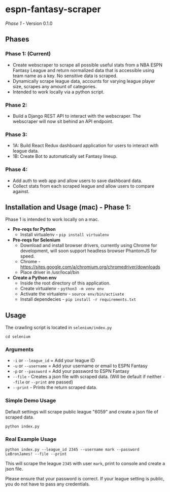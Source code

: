 # espn-fantasy-scraper
*Phase 1* - Version 0.1.0


## Phases
### Phase 1: (Current)
- Create webscraper to scrape all possible useful stats from a NBA ESPN Fantasy League and return normalized data that is accessible using team name as a key. No sensitive data is scraped.
- Dynamically scrape league data, accounts for varying league player size, scrapes any amount of categories.
- Intended to work locally via a python script.
### Phase 2:
- Build a Django REST API to interact with the webscraper. The webscraper will now sit behind an API endpoint.
### Phase 3:
- 1A: Build React Redux dashboard application for users to interact with league data.
- 1B: Create Bot to automatically set Fantasy lineup.
### Phase 4:
- Add auth to web app and allow users to save dashboard data.
- Collect stats from each scraped league and allow users to compare against.

## Installation and Usage (mac) - Phase 1: 
Phase 1 is intended to work locally on a mac.
- **Pre-reqs for Python**
  - Install virtualenv - `pip install virtualenv`
- **Pre-reqs for Selenium**
  - Download and install browser drivers, currently using Chrome for development, will soon support headless browser PhantomJS for speed.
  - Chrome - https://sites.google.com/a/chromium.org/chromedriver/downloads
  - Place driver in /usr/local/bin
- **Create a Python env**
  - Inside the root directory of this application.
  - Create virtualenv - `python3 -m venv env`
  - Activate the virtualenv - `source env/bin/activate`
  - Install dependecies - `pip install -r requirements.txt`

## Usage
The crawling script is located in `selenium/index.py`

`cd selenium`

### Arguments
- `-i` or `--league_id` = Add your league ID
- `-u` or `--username` = Add your username or email to ESPN Fantasy
- `-p` or `--password` = Add your password to ESPN Fantasy
- `--file` - Creates a json file with scraped data. (Will be default if neither `--file` or `--print` are passed)
- `--print` - Prints the return scraped data.

### Simple Demo Usage

Default settings will scrape public league "6059" and create a json file of scraped data.

`python index.py`

### Real Example Usage

`python index.py --league_id 2345 --username mark --password LeBronJames! --file --print`

This will scrape the league `2345` with user `mark`, print to console and create a json file.

Please ensure that your password is correct. If your league setting is public, you do not have to pass any credentials.